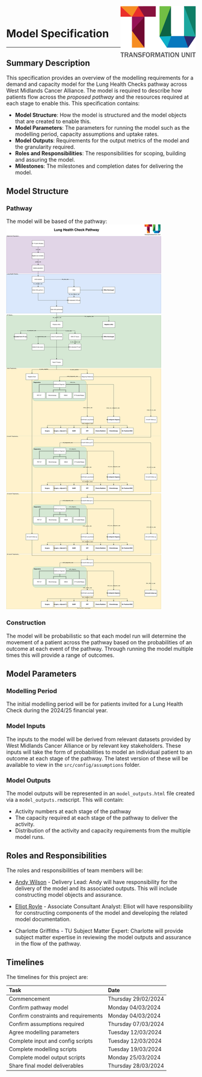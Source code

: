 <img src="../../images/TU_logo_large.png" alt="TU logo" width="200" align="right"/>

<br/>

# Model Specification
***

## Summary Description
This specification provides an overview of the modelling requirements for a demand and capacity model for the Lung Health Checks pathway across West Midlands Cancer Alliance. The model is required to describe how patients flow across the _proposed pathway_ and the resources required at each stage to enable this. This specification contains:

* __Model Structure__: How the model is structured and the model objects that are created to enable this.
* __Model Parameters__: The parameters for running the model such as the modelling period, capacity assumptions and uptake rates.
* __Model Outputs__: Requirements for the output metrics of the model and the granularity required.
* __Roles and Responsibilities__: The responsibilities for scoping, building and assuring the model.
* __Milestones__: The milestones and completion dates for delivering the model.

## Model Structure

### Pathway
The model will be based of the pathway:
<img src="../../images/lhc_pathway-Additional diagnostics.drawio.svg" alt="LHC Pathway"/>

### Construction
The model will be probabilistic so that each model run will determine the movement of a patient across the pathway based on the probabilities of an outcome at each event of the pathway. Through running the model multiple times this will provide a range of outcomes. 

## Model Parameters

### Modelling Period
The initial modelling period will be for patients invited for a Lung Health Check during the 2024/25 financial year.

### Model Inputs
The inputs to the model will be derived from relevant datasets provided by West Midlands Cancer Alliance or by relevant key stakeholders. These inputs will take the form of probabilities to model an individual patient to an outcome at each stage of the pathway. The latest version of these will be available to view in the `src/config/assumptions` folder.

### Model Outputs
The model outputs will be represented in an `model_outputs.html` file created via a `model_outputs.rmd`script. This will contain:

* Activity numbers at each stage of the pathway
* The capacity required at each stage of the pathway to deliver the activity.
* Distribution of the activity and capacity requirements from the multiple model runs.

## Roles and Responsibilities
The roles and responsibilities of team members will be:

* [Andy Wilson](https://github.com/ASW-Analyst) - Delivery Lead: Andy will have responsibility for the delivery of the model and its associated outputs. This will include constructing model objects and assurance.

* [Elliot Royle](https://github.com/elliotroyle) - Associate Consultant Analyst: Elliot will have responsibility for constructing components of the model and developing the related model documentation.

* Charlotte Griffiths - TU Subject Matter Expert: Charlotte will provide subject matter expertise in reviewing the model outputs and assurance in the flow of the pathway.

## Timelines
The timelines for this project are:

| Task                              | Date             |
|:----------------------------------|:-----------------|
| Commencement                      | Thursday 29/02/2024 |
| Confirm pathway model             | Monday 04/03/2024   |
| Confirm constraints and requirements | Monday 04/03/2024 |
| Confirm assumptions required      | Thursday 07/03/2024 |
| Agree modelling parameters        | Tuesday 12/03/2024  |
| Complete input and config scripts | Tuesday 12/03/2024  |
| Complete modelling scripts        | Tuesday 19/03/2024  |
| Complete model output scripts     | Monday 25/03/2024   |
| Share final model deliverables    | Thursday 28/03/2024 |

